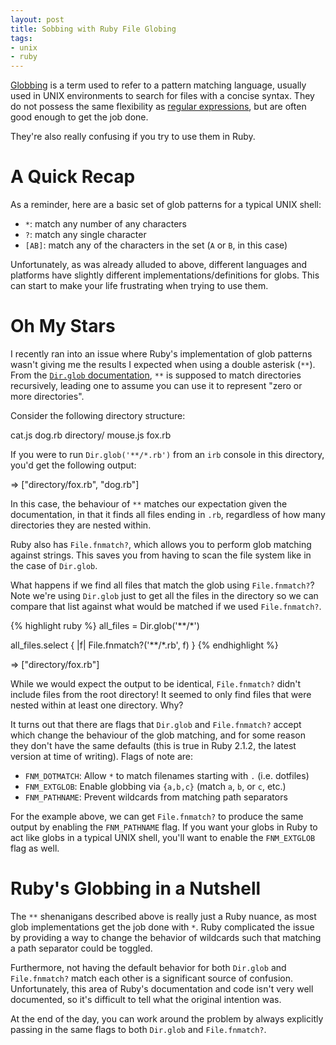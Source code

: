 ```yaml
---
layout: post
title: Sobbing with Ruby File Globing
tags:
- unix
- ruby
---
```


[Globbing][GLOB] is a term used to refer to a pattern matching language,
usually used in UNIX environments to search for files with a concise syntax.
They do not possess the same flexibility as [regular expressions][REGEX], but
are often good enough to get the job done.

They're also really confusing if you try to use them in Ruby.

# A Quick Recap

As a reminder, here are a basic set of glob patterns for a typical UNIX shell:

* `*`: match any number of any characters
* `?`: match any single character
* `[AB]`: match any of the characters in the set (`A` or `B`, in this case)

Unfortunately, as was already alluded to above, different languages and
platforms have slightly different implementations/definitions for globs. This
can start to make your life frustrating when trying to use them.

# Oh My Stars

I recently ran into an issue where Ruby's implementation of glob patterns
wasn't giving me the results I expected when using a double asterisk
(`**`). From the [`Dir.glob` documentation][DIRGLOB], `**` is supposed to
match directories recursively, leading one to assume you can use it to
represent "zero or more directories".

Consider the following directory structure:

<output title="Example directory structure">
cat.js
dog.rb
directory/
  mouse.js
  fox.rb
</output>

If you were to run `Dir.glob('**/*.rb')` from an `irb` console in this
directory, you'd get the following output:

<output title="Output of Dir.glob('**/*.rb')">
=> ["directory/fox.rb", "dog.rb"]
</output>

In this case, the behaviour of `**` matches our expectation given the
documentation, in that it finds all files ending in `.rb`, regardless
of how many directories they are nested within.

Ruby also has `File.fnmatch?`, which allows you to perform glob matching
against strings. This saves you from having to scan the file system like in the
case of `Dir.glob`.

What happens if we find all files that match the glob using `File.fnmatch?`?
Note we're using `Dir.glob` just to get all the files in the directory so we
can compare that list against what would be matched if we used `File.fnmatch?`.

{% highlight ruby %}
all_files = Dir.glob('**/*')

all_files.select { |f| File.fnmatch?('**/*.rb', f) }
{% endhighlight %}

<output title="Output of File.fnmatch? against **/*.rb">
=> ["directory/fox.rb"]
</output>

While we would expect the output to be identical, `File.fnmatch?` didn't
include files from the root directory! It seemed to only find files that
were nested within at least one directory. Why?

It turns out that there are flags that `Dir.glob` and `File.fnmatch?` accept
which change the behaviour of the glob matching, and for some reason they don't
have the same defaults (this is true in Ruby 2.1.2, the latest version at time
of writing). Flags of note are:

* `FNM_DOTMATCH`: Allow `*` to match filenames starting with `.` (i.e. dotfiles)
* `FNM_EXTGLOB`: Enable globbing via `{a,b,c}` (match `a`, `b`, or `c`, etc.)
* `FNM_PATHNAME`: Prevent wildcards from matching path separators

For the example above, we can get `File.fnmatch?` to produce the same output by
enabling the `FNM_PATHNAME` flag. If you want your globs in Ruby to act like globs
in a typical UNIX shell, you'll want to enable the `FNM_EXTGLOB` flag as well.

# Ruby's Globbing in a Nutshell

The `**` shenanigans described above is really just a Ruby nuance, as most glob
implementations get the job done with `*`. Ruby complicated the issue by
providing a way to change the behavior of wildcards such that matching a path
separator could be toggled.

Furthermore, not having the default behavior for both `Dir.glob` and
`File.fnmatch?` match each other is a significant source of confusion.
Unfortunately, this area of Ruby's documentation and code isn't very well
documented, so it's difficult to tell what the original intention was.

At the end of the day, you can work around the problem by always explicitly
passing in the same flags to both `Dir.glob` and `File.fnmatch?`.

[GLOB]: https://en.wikipedia.org/wiki/Glob_(programming)
[REGEX]: https://en.wikipedia.org/wiki/Regular_expression
[DIRGLOB]: http://ruby-doc.org/core-2.1.2/Dir.html#method-c-glob
